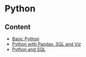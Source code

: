 # Python

## Content

- [Basic Python](basic_python.md)
- [Python with Pandas, SQL and Viz](python_sql_pandas_viz.md)
- [Python and SQL](pythoh_sql.md)